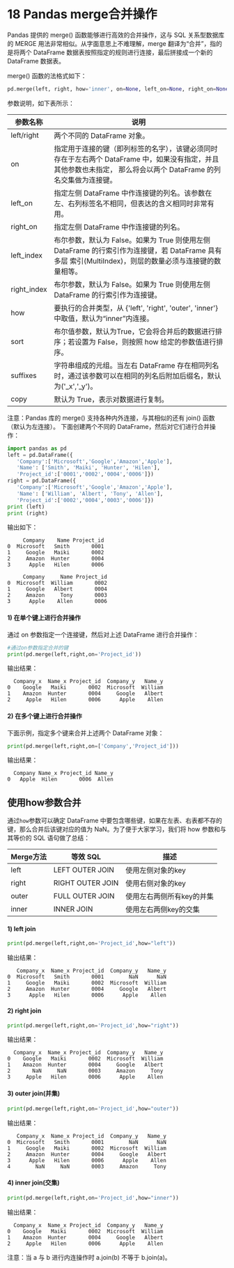# 18 Pandas merge合并操作

Pandas 提供的 merge() 函数能够进行高效的合并操作，这与 SQL 关系型数据库的 MERGE 用法非常相似。从字面意思上不难理解，merge 翻译为“合并”，指的是将两个 DataFrame 数据表按照指定的规则进行连接，最后拼接成一个新的 DataFrame 数据表。

 merge() 函数的法格式如下：

```python
pd.merge(left, right, how='inner', on=None, left_on=None, right_on=None,left_index=False, right_index=False, sort=True,suffixes=('_x', '_y'), copy=True)
```

参数说明，如下表所示：

| 参数名称    | 说明                                                         |
| ----------- | ------------------------------------------------------------ |
| left/right  | 两个不同的 DataFrame 对象。                                  |
| on          | 指定用于连接的键（即列标签的名字），该键必须同时存在于左右两个 DataFrame 中，如果没有指定，并且其他参数也未指定， 那么将会以两个 DataFrame 的列名交集做为连接键。 |
| left_on     | 指定左侧 DataFrame 中作连接键的列名。该参数在左、右列标签名不相同，但表达的含义相同时非常有用。 |
| right_on    | 指定左侧 DataFrame 中作连接键的列名。                        |
| left_index  | 布尔参数，默认为 False。如果为 True 则使用左侧 DataFrame 的行索引作为连接键，若 DataFrame 具有多层 索引(MultiIndex)，则层的数量必须与连接键的数量相等。 |
| right_index | 布尔参数，默认为 False。如果为 True 则使用左侧 DataFrame 的行索引作为连接键。 |
| how         | 要执行的合并类型，从 {'left', 'right', 'outer', 'inner'} 中取值，默认为“inner”内连接。 |
| sort        | 布尔值参数，默认为True，它会将合并后的数据进行排序；若设置为 False，则按照 how 给定的参数值进行排序。 |
| suffixes    | 字符串组成的元组。当左右 DataFrame 存在相同列名时，通过该参数可以在相同的列名后附加后缀名，默认为('_x','_y')。 |
| copy        | 默认为 True，表示对数据进行复制。                            |

注意：Pandas 库的 merge() 支持各种内外连接，与其相似的还有 join() 函数（默认为左连接）。
下面创建两个不同的 DataFrame，然后对它们进行合并操作：

```python
import pandas as pd 
left = pd.DataFrame({ 
   'Company':['Microsoft','Google','Amazon','Apple'], 
   'Name': ['Smith', 'Maiki', 'Hunter', 'Hilen'], 
   'Project_id':['0001','0002','0004','0006']}) 
right = pd.DataFrame({ 
   'Company':['Microsoft','Google','Amazon','Apple'], 
   'Name': ['William', 'Albert', 'Tony', 'Allen'], 
   'Project_id':['0002','0004','0003','0006']}) 
print (left) 
print (right)  
```

输出如下：

```
     Company    Name Project_id
0  Microsoft   Smith       0001
1     Google   Maiki       0002
2     Amazon  Hunter       0004
3      Apple   Hilen       0006

     Company     Name Project_id
0  Microsoft  William       0002
1     Google   Albert       0004
2     Amazon     Tony       0003
3      Apple    Allen       0006
```

#### 1) 在单个键上进行合并操作

通过 on 参数指定一个连接键，然后对上述 DataFrame 进行合并操作：

```python
#通过on参数指定合并的键
print(pd.merge(left,right,on='Project_id'))
```

输出结果：

```
  Company_x  Name_x Project_id  Company_y   Name_y
0    Google   Maiki       0002  Microsoft  William
1    Amazon  Hunter       0004     Google   Albert
2     Apple   Hilen       0006      Apple    Allen
```

#### 2) 在多个键上进行合并操作

下面示例，指定多个键来合并上述两个 DataFrame 对象：

```python
print(pd.merge(left,right,on=['Company','Project_id']))
```

输出结果：

```
  Company Name_x Project_id Name_y
0   Apple  Hilen       0006  Allen
```

## 使用how参数合并

通过`how`参数可以确定 DataFrame 中要包含哪些键，如果在左表、右表都不存的键，那么合并后该键对应的值为 NaN。为了便于大家学习，我们将 how 参数和与其等价的 SQL 语句做了总结：

| Merge方法 | 等效 SQL         | 描述                      |
| --------- | ---------------- | ------------------------- |
| left      | LEFT OUTER JOIN  | 使用左侧对象的key         |
| right     | RIGHT OUTER JOIN | 使用右侧对象的key         |
| outer     | FULL OUTER JOIN  | 使用左右两侧所有key的并集 |
| inner     | INNER JOIN       | 使用左右两侧key的交集     |

#### 1) left join

```python
print(pd.merge(left,right,on='Project_id',how="left"))
```

输出结果：

```
   Company_x  Name_x Project_id  Company_y   Name_y
0  Microsoft   Smith       0001        NaN      NaN
1     Google   Maiki       0002  Microsoft  William
2     Amazon  Hunter       0004     Google   Albert
3      Apple   Hilen       0006      Apple    Allen
```

#### 2) right join

```python
print(pd.merge(left,right,on='Project_id',how="right"))
```

输出结果：

```
  Company_x  Name_x Project_id  Company_y   Name_y
0    Google   Maiki       0002  Microsoft  William
1    Amazon  Hunter       0004     Google   Albert
2       NaN     NaN       0003     Amazon     Tony
3     Apple   Hilen       0006      Apple    Allen
```

#### 3) outer join(并集)

```python
print(pd.merge(left,right,on='Project_id',how="outer"))
```

输出结果：

```
   Company_x  Name_x Project_id  Company_y   Name_y
0  Microsoft   Smith       0001        NaN      NaN
1     Google   Maiki       0002  Microsoft  William
2     Amazon  Hunter       0004     Google   Albert
3      Apple   Hilen       0006      Apple    Allen
4        NaN     NaN       0003     Amazon     Tony
```

#### 4) inner join(交集)

```python
print(pd.merge(left,right,on='Project_id',how="inner"))
```

输出结果：

```
  Company_x  Name_x Project_id  Company_y   Name_y
0    Google   Maiki       0002  Microsoft  William
1    Amazon  Hunter       0004     Google   Albert
2     Apple   Hilen       0006      Apple    Allen
```

注意：当 a 与 b 进行内连操作时 a.join(b) 不等于 b.join(a)。